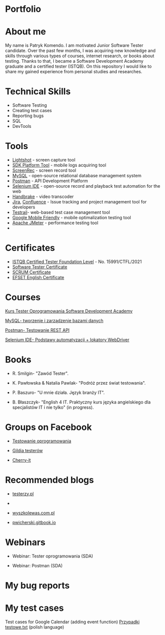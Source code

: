 # Portfolio
# About me
My name is Patryk Komendo. I am motivated Junior Software Tester candidate. Over the past few
months, I was acquiring new knowledge and skills through various types of courses, internet
research, or books about testing. Thanks to that, I became a Software Development Academy
graduate and a certified tester (ISTQB). On this repository I would like to share my gained experience from personal studies and researches.
# Technical Skills
* Software Testing
* Creating test cases
* Reporting bugs
* SQL
* DevTools

# Tools
* [Lightshot](https://app.prntscr.com/pl/) - screen capture tool
* [SDK Platform Tool](https://developer.android.com/studio/releases/platform-tools) - mobile logs acquiring tool
* [ScreenRec](https://screenrec.com/) - screen record tool
* [MySQL](https://www.mysql.com/) -  open-source relational database management system
* [Postman](https://www.postman.com/) - API Development Platform
* [Selenium IDE](https://www.selenium.dev/selenium-ide/) - open-source record and playback test automation for the web
* [Handbrake](https://handbrake.fr/) - video transcoder
* [Jira](https://www.atlassian.com/), [Confluence](https://www.atlassian.com/) - Issue tracking and project management tool for developers
* [Testrail](https://www.gurock.com/testrail/)-  web-based test case management tool
* [Google Mobile Friendly](https://search.google.com/test/mobile-friendly) - mobile optimalization testing tool
* [Apache JMeter](https://jmeter.apache.org/) - performance testing tool
* 
# Certificates
* [ISTQB Certified Tester Foundation Level](https://www.gasq.org/en/certification/check-a-certificate.html) - No. 15991/CTFL/2021
* [Software Tester Certificate](https://app.diplomasafe.com/pl-PL/diploma/dc50e0078a13ba4b68fe5e41de4598aef368f2b34/tester-oprogramowania)
* [SCRUM Certificate](https://app.diplomasafe.com/pl-PL/diploma/dd9f20ec18825a0f08374997ac92ddcb42b461a8e/scrum)
* [EFSET English Certificate](https://www.efset.org/cert/1F9BsT)
# Courses
[Kurs Tester Oprogramowania Software Development Academy](https://app.diplomasafe.com/pl-PL/diploma/dc50e0078a13ba4b68fe5e41de4598aef368f2b34/tester-oprogramowania)

[MySQL- tworzenie i zarządzenie bazami danych](https://www.udemy.com/certificate/UC-2448968d-3cf7-4f3c-9faa-214e79897cf4/)

[Postman- Testowanie REST API](https://www.udemy.com/certificate/UC-a23d1c12-db1c-44b9-aeaa-8274ce6b57fc/)

[Selenium IDE- Podstawy automatyzacji + lokatory WebDriver](https://www.udemy.com/certificate/UC-a4e46045-3fda-4705-9887-4429473d43a5/)
# Books
* R. Smilgin- "Zawód Tester".

* K. Pawłowska & Natalia Pawlak- "Podróż przez świat testowania".

* P. Baszuro- "U mnie działa. Język branży IT".

* B. Błaszczyk- "English 4 IT. Praktyczny kurs języka angielskiego dla specjalistów IT i nie tylko" (in progress).
# Groups on Facebook
* [Testowanie oprogramowania](https://www.facebook.com/groups/141683635854223)

* [Gildia testerów](https://www.facebook.com/GildiaTesterow)

* [Cherry-it](https://www.facebook.com/Cherry-it-1876989569282481)
# Recommended blogs
* [testerzy.pl](https://testerzy.pl/)
* 
* [wyszkolewas.com.pl](https://www.wyszkolewas.com.pl/)

* [pwicherski.gitbook.io](https://pwicherski.gitbook.io/testowanie-oprogramowania/)

# Webinars
* Webinar: Tester oprogramowania (SDA)

* Webinar: Postman (SDA)

# My bug reports

# My test cases
Test cases for Google Calendar (adding event function)
[Przypadki testowe.txt](https://github.com/PatrykKomendo/Portfolio/files/7068160/Przypadki.testowe.txt) (polish language)

